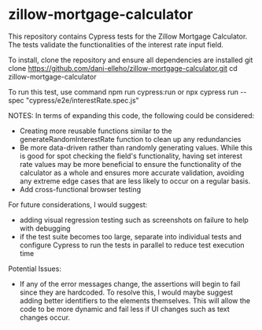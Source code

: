 # zillow-mortgage-calculator
This repository contains Cypress tests for the Zillow Mortgage Calculator. The tests validate the functionalities of the interest rate input field.

To install, clone the repository and ensure all dependencies are installed
git clone https://github.com/dani-elleho/zillow-mortgage-calculator.git
cd zillow-mortgage-calculator

To run this test, use command npm run cypress:run or npx cypress run --spec "cypress/e2e/interestRate.spec.js"

NOTES:
In terms of expanding this code, the following could be considered:
- Creating more reusable functions similar to the generateRandomInterestRate function to clean up any redundancies
- Be more data-driven rather than randomly generating values. While this is good for spot checking the field's functionality, having set interest rate values may be more beneficial to ensure the functionality of the calculator as a whole and ensures more accurate validation, avoiding any extreme edge cases that are less likely to occur on a regular basis.
- Add cross-functional browser testing

For future considerations, I would suggest:
- adding visual regression testing such as screenshots on failure to help with debugging
- if the test suite becomes too large, separate into individual tests and configure Cypress to run the tests in parallel to reduce test execution time

Potential Issues:
- If any of the error messages change, the assertions will begin to fail since they are hardcoded. To resolve this, I would maybe suggest adding better identifiers to the elements themselves. This will allow the code to be more dynamic and fail less if UI changes such as text changes occur.
